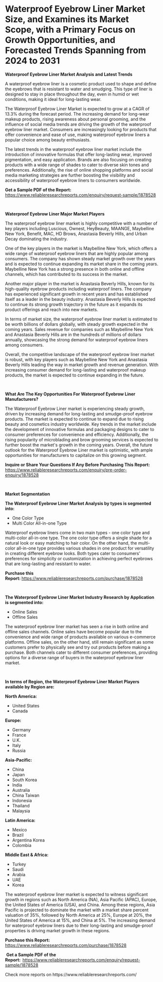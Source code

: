 <p><h1>Waterproof Eyebrow Liner Market Size, and Examines its Market Scope, with a Primary Focus on Growth Opportunities, and Forecasted Trends Spanning from 2024 to 2031</h1></p><p><strong>Waterproof Eyebrow Liner Market Analysis and Latest Trends</strong></p>
<p><p>A waterproof eyebrow liner is a cosmetic product used to shape and define the eyebrows that is resistant to water and smudging. This type of liner is designed to stay in place throughout the day, even in humid or wet conditions, making it ideal for long-lasting wear.</p><p>The Waterproof Eyebrow Liner Market is expected to grow at a CAGR of 13.3% during the forecast period. The increasing demand for long-wear makeup products, rising awareness about personal grooming, and the influence of social media trends are driving the growth of the waterproof eyebrow liner market. Consumers are increasingly looking for products that offer convenience and ease of use, making waterproof eyebrow liners a popular choice among beauty enthusiasts.</p><p>The latest trends in the waterproof eyebrow liner market include the introduction of innovative formulas that offer long-lasting wear, improved pigmentation, and easy application. Brands are also focusing on creating products with a wide range of shades to cater to diverse skin tones and preferences. Additionally, the rise of online shopping platforms and social media marketing strategies are further boosting the visibility and accessibility of waterproof eyebrow liners to consumers worldwide.</p></p>
<p><strong>Get a Sample PDF of the Report:&nbsp;</strong> <a href="https://www.reliableresearchreports.com/enquiry/request-sample/1878528">https://www.reliableresearchreports.com/enquiry/request-sample/1878528</a></p>
<p>&nbsp;</p>
<p><strong>Waterproof Eyebrow Liner Major Market Players</strong></p>
<p><p>The waterproof eyebrow liner market is highly competitive with a number of key players including Luscious, Ownest, HeyBeauty, MAANGE, Maybelline New York, Benefit, MAC, HD Brows, Anastasia Beverly Hills, and Urban Decay dominating the industry. </p><p>One of the key players in the market is Maybelline New York, which offers a wide range of waterproof eyebrow liners that are highly popular among consumers. The company has shown steady market growth over the years and is expected to continue expanding its market share in the coming years. Maybelline New York has a strong presence in both online and offline channels, which has contributed to its success in the market.</p><p>Another major player in the market is Anastasia Beverly Hills, known for its high-quality eyebrow products including waterproof liners. The company has experienced significant growth in recent years and has established itself as a leader in the beauty industry. Anastasia Beverly Hills is expected to continue its strong growth trajectory in the future as it expands its product offerings and reach into new markets.</p><p>In terms of market size, the waterproof eyebrow liner market is estimated to be worth billions of dollars globally, with steady growth expected in the coming years. Sales revenue for companies such as Maybelline New York and Anastasia Beverly Hills are in the hundreds of millions of dollars annually, showcasing the strong demand for waterproof eyebrow liners among consumers.</p><p>Overall, the competitive landscape of the waterproof eyebrow liner market is robust, with key players such as Maybelline New York and Anastasia Beverly Hills leading the way in market growth and revenue generation. With increasing consumer demand for long-lasting and waterproof makeup products, the market is expected to continue expanding in the future.</p></p>
<p>&nbsp;</p>
<p><strong>What Are The Key Opportunities For Waterproof Eyebrow Liner Manufacturers?</strong></p>
<p><p>The Waterproof Eyebrow Liner market is experiencing steady growth, driven by increasing demand for long-lasting and smudge-proof eyebrow products. The market is expected to continue to expand due to rising beauty and cosmetics industry worldwide. Key trends in the market include the development of innovative formulas and packaging designs to cater to consumer preferences for convenience and efficiency. Additionally, the rising popularity of microblading and brow grooming services is expected to further boost the market's growth in the coming years. Overall, the future outlook for the Waterproof Eyebrow Liner market is optimistic, with ample opportunities for manufacturers to capitalize on this growing segment.</p></p>
<p><strong>Inquire or Share Your Questions If Any Before Purchasing This Report:</strong> <a href="https://www.reliableresearchreports.com/enquiry/pre-order-enquiry/1878528">https://www.reliableresearchreports.com/enquiry/pre-order-enquiry/1878528</a></p>
<p>&nbsp;</p>
<p><strong>Market Segmentation</strong></p>
<p><strong>The Waterproof Eyebrow Liner Market Analysis by types is segmented into:</strong></p>
<p><ul><li>One Color Type</li><li>Multi Color All-in-one Type</li></ul></p>
<p><p>Waterproof eyebrow liners come in two main types - one color type and multi-color all-in-one type. The one color type offers a single shade for a natural look or easy matching to hair color. On the other hand, the multi-color all-in-one type provides various shades in one product for versatility in creating different eyebrow looks. Both types cater to consumers' preferences for simplicity or customization in achieving perfect eyebrows that are long-lasting and resistant to water.</p></p>
<p><strong>Purchase this Report:&nbsp;</strong><a href="https://www.reliableresearchreports.com/purchase/1878528">https://www.reliableresearchreports.com/purchase/1878528</a></p>
<p>&nbsp;</p>
<p><strong>The Waterproof Eyebrow Liner Market Industry Research by Application is segmented into:</strong></p>
<p><ul><li>Online Sales</li><li>Offline Sales</li></ul></p>
<p><p>The waterproof eyebrow liner market has seen a rise in both online and offline sales channels. Online sales have become popular due to the convenience and wide range of products available on various e-commerce platforms. Offline sales, on the other hand, still remain significant as some customers prefer to physically see and try out products before making a purchase. Both channels cater to different consumer preferences, providing options for a diverse range of buyers in the waterproof eyebrow liner market.</p></p>
<p>&nbsp;</p>
<p><strong>In terms of Region, the Waterproof Eyebrow Liner Market Players available by Region are:</strong></p>
<p>
    <p> <strong> North America: </strong>
        <ul>
            <li>United States</li>
            <li>Canada</li>
        </ul>
        </p> 
    <p> <strong> Europe: </strong>
        <ul>
            <li>Germany</li>
            <li>France</li>
            <li>U.K.</li>
            <li>Italy</li>
            <li>Russia</li>
        </ul>
        </p> 
    <p> <strong> Asia-Pacific: </strong>
        <ul>
            <li>China</li>
            <li>Japan</li>
            <li>South Korea</li>
            <li>India</li>
            <li>Australia</li>
            <li>China Taiwan</li>
            <li>Indonesia</li>
            <li>Thailand</li>
            <li>Malaysia</li>
        </ul>
        </p> 
    <p> <strong> Latin America: </strong>
        <ul>
            <li>Mexico</li>
            <li>Brazil</li>
            <li>Argentina Korea</li>
            <li>Colombia</li>
        </ul>
        </p> 
    <p> <strong> Middle East & Africa: </strong>
        <ul>
            <li>Turkey</li>
            <li>Saudi</li>
            <li>Arabia</li>
            <li>UAE</li>
            <li>Korea</li>
        </ul>
    </p>
    </p>
<p><p>The waterproof eyebrow liner market is expected to witness significant growth in regions such as North America (NA), Asia Pacific (APAC), Europe, the United States of America (USA), and China. Among these regions, Asia Pacific is projected to dominate the market with a market share percent valuation of 35%, followed by North America at 25%, Europe at 20%, the United States of America at 15%, and China at 5%. The increasing demand for waterproof eyebrow liners due to their long-lasting and smudge-proof properties is driving market growth in these regions.</p></p>
<p><strong>Purchase this Report: </strong><a href="https://www.reliableresearchreports.com/purchase/1878528">https://www.reliableresearchreports.com/purchase/1878528</a></p>
<p>&nbsp;<strong>Get a Sample PDF of the Report:&nbsp;&nbsp;</strong><a href="https://www.reliableresearchreports.com/enquiry/request-sample/1878528">https://www.reliableresearchreports.com/enquiry/request-sample/1878528</a></p>
<p><strong></strong></p>
<p>Check more reports on https://www.reliableresearchreports.com/</p>